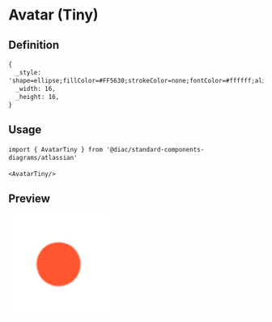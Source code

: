 # Avatar (Tiny)

## Definition

```
{
  _style: 'shape=ellipse;fillColor=#FF5630;strokeColor=none;fontColor=#ffffff;align=center;verticalAlign=middle;whiteSpace=wrap;fontSize=10;fontStyle=1;html=1;sketch=0;',
  _width: 16,
  _height: 16,
}
```

## Usage

```
import { AvatarTiny } from '@diac/standard-components-diagrams/atlassian'

<AvatarTiny/>
```

## Preview

<img src="./avatar-tiny.png" width="200"/>
